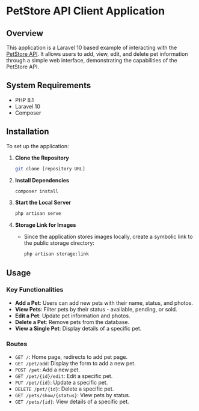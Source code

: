 # PetStore API Client Application

## Overview

This application is a Laravel 10 based example of interacting with the [PetStore API](https://petstore.swagger.io/). It allows users to add, view, edit, and delete pet information through a simple web interface, demonstrating the capabilities of the PetStore API.

## System Requirements

-   PHP 8.1
-   Laravel 10
-   Composer

## Installation

To set up the application:

1. **Clone the Repository**

    ```bash
    git clone [repository URL]
    ```

2. **Install Dependencies**

    ```bash
    composer install
    ```

3. **Start the Local Server**

    ```bash
    php artisan serve
    ```

4. **Storage Link for Images**
    - Since the application stores images locally, create a symbolic link to the public storage directory:
        ```bash
        php artisan storage:link
        ```

## Usage

### Key Functionalities

-   **Add a Pet**: Users can add new pets with their name, status, and photos.
-   **View Pets**: Filter pets by their status - available, pending, or sold.
-   **Edit a Pet**: Update pet information and photos.
-   **Delete a Pet**: Remove pets from the database.
-   **View a Single Pet**: Display details of a specific pet.

### Routes

-   `GET /`: Home page, redirects to add pet page.
-   `GET /pet/add`: Display the form to add a new pet.
-   `POST /pet`: Add a new pet.
-   `GET /pet/{id}/edit`: Edit a specific pet.
-   `PUT /pet/{id}`: Update a specific pet.
-   `DELETE /pet/{id}`: Delete a specific pet.
-   `GET /pets/show/{status}`: View pets by status.
-   `GET /pets/{id}`: View details of a specific pet.
